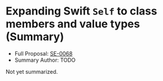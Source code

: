 # Expanding Swift `Self` to class members and value types (Summary)

* Full Proposal: [SE-0068](https://github.com/apple/swift-evolution/blob/main/proposals/0068-universal-self.md)
* Summary Author: TODO

Not yet summarized.
